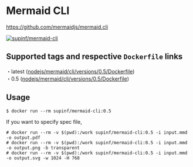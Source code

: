 # Mermaid CLI

https://github.com/mermaidjs/mermaid.cli

[![supinf/mermaid-cli](http://dockeri.co/image/supinf/mermaid-cli)](https://hub.docker.com/r/supinf/mermaid-cli)

## Supported tags and respective `Dockerfile` links

・latest ([nodejs/mermaid/cli/versions/0.5/Dockerfile](https://github.com/supinf/dockerized-tools/blob/master/nodejs/mermaid/cli/versions/0.5/Dockerfile))  
・0.5 ([nodejs/mermaid/cli/versions/0.5/Dockerfile](https://github.com/supinf/dockerized-tools/blob/master/nodejs/mermaid/cli/versions/0.5/Dockerfile))  

## Usage

```
$ docker run --rm supinf/mermaid-cli:0.5
```

If you want to specify spec file,

```
# docker run --rm -v $(pwd):/work supinf/mermaid-cli:0.5 -i input.mmd -o output.pdf
# docker run --rm -v $(pwd):/work supinf/mermaid-cli:0.5 -i input.mmd -o output.png -b transparent
# docker run --rm -v $(pwd):/work supinf/mermaid-cli:0.5 -i input.mmd -o output.svg -w 1024 -H 768
```
